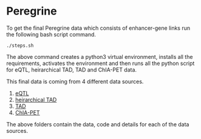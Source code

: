 # Peregrine

To get the final Peregrine data which consists of enhancer-gene links run the following bash script command.

```
./steps.sh
```
The above command creates a python3 virtual environment, installs all the requirements, activates the environment and then runs all the python script for eQTL, heirarchical TAD, TAD and ChIA-PET data. 

This final data is coming from 4 different data sources. 
1. [eQTL](eQTL/)
2. [heirarchical TAD](heirarchicalTAD/)
3. [TAD](tad/)
4. [ChIA-PET](chia_pet/)

The above folders contain the data, code and details for each of the data sources. 